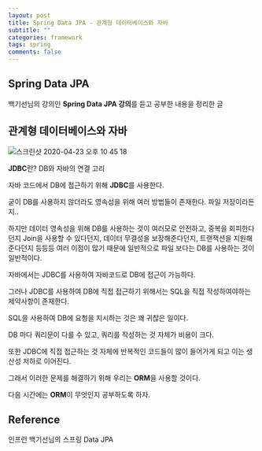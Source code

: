 ```yaml
---
layout: post
title: Spring Data JPA - 관계형 데이터베이스와 자바
subtitle: ""
categories: framework
tags: spring
comments: false
---
```


## Spring Data JPA

백기선님의 강의인 **Spring Data JPA 강의**를 듣고 공부한 내용을 정리한 글

## 관계형 데이터베이스와 자바

![스크린샷 2020-04-23 오후 10 45 18](https://user-images.githubusercontent.com/43809168/80105886-1ddf4380-85b4-11ea-8434-220f52cb65fb.png)

**JDBC**란? DB와 자바의 연결 고리

자바 코드에서 DB에 접근하기 위해 **JDBC**를 사용한다.

굳이 DB를 사용하지 않더라도 영속성을 위해 여러 방법들이 존재한다. 파일 저장이라든지..

하지만 데이터 영속성을 위해 DB를 사용하는 것이 여러모로 안전하고, 중복을 회피한다던지 Join을 사용할 수 있다던지, 데이터 무결성을 보장해준다던지, 트랜잭션을 지원해준다던지 등등등 여러 이점이 많기 때문에 일반적으로 파일 보다는 DB를 사용하는 것이 일반적이다.

자바에서는 JDBC를 사용하여 자바코드로 DB에 접근이 가능하다.

그러나 JDBC를 사용하여 DB에 직접 접근하기 위해서는 SQL을 직접 작성하여야하는 제약사항이 존재한다.

SQL을 사용하여 DB에 요청을 지시하는 것은 꽤 귀찮은 일이다.

DB 마다 쿼리문이 다를 수 있고, 쿼리를 작성하는 것 자체가 비용이 크다.

또한 JDBC에 직접 접근하는 것 자체에 반복적인 코드들이 많이 들어가게 되고 이는 생산성 저하로 이어진다.

그래서 이러한 문제를 해결하기 위해 우리는 **ORM**을 사용할 것이다.

다음 시간에는 **ORM**이 무엇인지 공부하도록 하자.

## Reference

인프런 백기선님의 스프링 Data JPA
